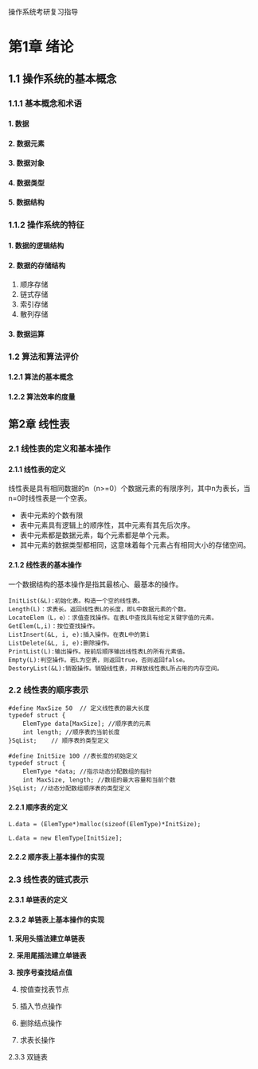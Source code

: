 操作系统考研复习指导

# 第1章 绪论 #

## 1.1 操作系统的基本概念 ##

### 1.1.1 基本概念和术语 ###

#### 1. 数据 ####

#### 2. 数据元素 ####

#### 3. 数据对象 ####

#### 4. 数据类型 ####

#### 5. 数据结构 ####

### 1.1.2 操作系统的特征 ###

#### 1. 数据的逻辑结构 ####

#### 2. 数据的存储结构 ####

1. 顺序存储
2. 链式存储
3. 索引存储
4. 散列存储

#### 3. 数据运算 ####


### 1.2 算法和算法评价 ###

#### 1.2.1 算法的基本概念 ####

#### 1.2.2 算法效率的度量 ####

## 第2章 线性表 ##

### 2.1 线性表的定义和基本操作 ###

#### 2.1.1 线性表的定义 ####

线性表是具有相同数据的n（n>=0）个数据元素的有限序列，其中n为表长，当n=0时线性表是一个空表。

* 表中元素的个数有限
* 表中元素具有逻辑上的顺序性，其中元素有其先后次序。
* 表中元素都是数据元素，每个元素都是单个元素。
* 其中元素的数据类型都相同，这意味着每个元素占有相同大小的存储空间。

#### 2.1.2 线性表的基本操作 ####

一个数据结构的基本操作是指其最核心、最基本的操作。

	InitList(&L):初始化表。构造一个空的线性表。
	Length(L)：求表长。返回线性表L的长度，即L中数据元素的个数。
	LocateElem（L，e）：求值查找操作。在表L中查找具有给定关键字值的元素。
	GetElem(L,i)：按位查找操作。
	ListInsert(&L, i, e):插入操作。在表L中的第i
	ListDelete(&L, i, e):删除操作。
	PrintList(L):输出操作。按前后顺序输出线性表L的所有元素值。
	Empty(L):判空操作。若L为空表，则返回true，否则返回false。
	DestoryList(&L):销毁操作。销毁线性表，并释放线性表L所占用的内存空间。

### 2.2 线性表的顺序表示 ###

	#define MaxSize 50	// 定义线性表的最大长度
	typedef struct {
		ElemType data[MaxSize]; //顺序表的元素
		int length;	//顺序表的当前长度
	}SqList;	// 顺序表的类型定义

	#define InitSize 100 //表长度的初始定义
	typedef struct { 
		ElemType *data; //指示动态分配数组的指针
		int MaxSize, length; //数组的最大容量和当前个数
	}SqList; //动态分配数组顺序表的类型定义

#### 2.2.1 顺序表的定义 ####

	L.data = (ElemType*)malloc(sizeof(ElemType)*InitSize);
	
	L.data = new ElemType[InitSize];

#### 2.2.2 顺序表上基本操作的实现 ####

### 2.3 线性表的链式表示 ###

#### 2.3.1 单链表的定义 ####

#### 2.3.2 单链表上基本操作的实现 ####

**1. 采用头插法建立单链表**

**2. 采用尾插法建立单链表**

**3. 按序号查找结点值**

4. 按值查找表节点

5. 插入节点操作

6. 删除结点操作

7. 求表长操作

2.3.3 双链表









